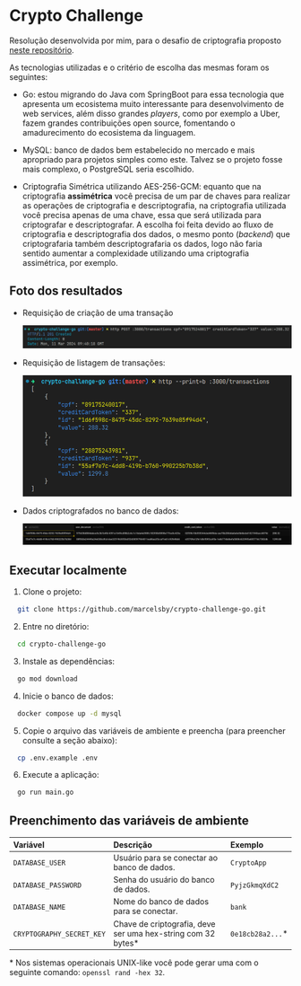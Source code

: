 # Crypto Challenge

Resolução desenvolvida por mim, para o desafio de criptografia proposto [neste repositório](https://github.com/backend-br/desafios/blob/master/cryptography/PROBLEM.md).

As tecnologias utilizadas e o critério de escolha das mesmas foram os seguintes:

- Go: estou migrando do Java com SpringBoot para essa tecnologia que apresenta um ecosistema muito interessante para desenvolvimento de web services, além disso grandes *players*, como por exemplo a Uber, fazem grandes contribuições open source, fomentando o amadurecimento do ecosistema da linguagem.

- MySQL: banco de dados bem estabelecido no mercado e mais apropriado para projetos simples como este. Talvez se o projeto fosse mais complexo, o PostgreSQL seria escolhido.

- Criptografia Simétrica utilizando AES-256-GCM: equanto que na criptografia **assimétrica** você precisa de um par de chaves para realizar as operações de criptografia e descriptografia, na criptografia utilizada você precisa apenas de uma chave, essa que será utilizada para criptografar e descriptografar. A escolha foi feita devido ao fluxo de criptografia e descriptografia dos dados, o mesmo ponto (*backend*) que criptografaria também descriptografaria os dados, logo não faria sentido aumentar a complexidade utilizando uma criptografia assimétrica, por exemplo.

## Foto dos resultados

- Requisição de criação de uma transação

    ![requisição da criação de uma transação](.github/assets/create-transaction-request.png)

- Requisição de listagem de transações:

    ![requisição da listagem das transações](.github/assets/list-transactions-request.png)

- Dados criptografados no banco de dados:

    ![dados criptografados na tabela transactions](.github/assets/cryptography-at-database.png)

## Executar localmente

1. Clone o projeto:

  ```bash
    git clone https://github.com/marcelsby/crypto-challenge-go.git
  ```

2. Entre no diretório:

  ```bash
    cd crypto-challenge-go
  ```

3. Instale as dependências:

  ```bash
    go mod download
  ```

4. Inicie o banco de dados:

  ```bash
    docker compose up -d mysql
  ```

5. Copie o arquivo das variáveis de ambiente e preencha (para preencher consulte a seção abaixo):

  ```bash
    cp .env.example .env
  ```

6. Execute a aplicação:

  ```bash
    go run main.go
  ```

## Preenchimento das variáveis de ambiente

| Variável                  | Descrição                                                    | Exemplo          |
| :------------------------ | :----------------------------------------------------------- | :--------------- |
| `DATABASE_USER`           | Usuário para se conectar ao banco de dados.                  | `CryptoApp`      |
| `DATABASE_PASSWORD`       | Senha do usuário do banco de dados.                          | `PyjzGkmqXdC2`   |
| `DATABASE_NAME`           | Nome do banco de dados para se conectar.                     | `bank`           |
| `CRYPTOGRAPHY_SECRET_KEY` | Chave de criptografia, deve ser uma hex-string com 32 bytes* | `0e18cb28a2...`* |

\* Nos sistemas operacionais UNIX-like você pode gerar uma com o seguinte comando: `openssl rand -hex 32`.